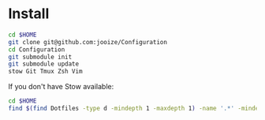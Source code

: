 Install
=======
``` sh
cd $HOME
git clone git@github.com:jooize/Configuration
cd Configuration
git submodule init
git submodule update
stow Git Tmux Zsh Vim
```

If you don't have Stow available:
``` sh
cd $HOME
find $(find Dotfiles -type d -mindepth 1 -maxdepth 1) -name '.*' -mindepth 1 -maxdepth 1 -exec ln -s {} . \;
```
